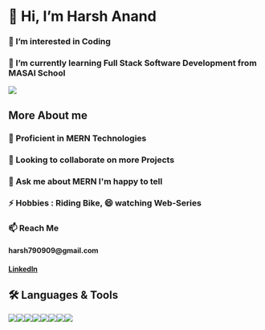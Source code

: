 <h1> 👋 Hi, I’m Harsh Anand </h1>
<h3> 👀 I’m interested in Coding</h3>
<h3> 🌱 I’m currently learning Full Stack Software Development from MASAI School</h3>

<img src="https://camo.githubusercontent.com/8bf6f6d78abc81fcf9c49f10649423e73ea44bc248e83aaae8759d401c829a84/68747470733a2f2f70687973696373677572756b756c2e66696c65732e776f726470726573732e636f6d2f323031392f30322f6368617261637465722d312e676966">

<h2>More About me</h2>
<h3>💼 Proficient in MERN Technologies</h3>
<h3>👯 Looking to collaborate on more Projects</h3>
<h3>💬 Ask me about MERN I'm happy to tell</h3>
<h3>⚡ Hobbies : Riding Bike, 😄 watching Web-Series</h3>
<h3>📫 Reach Me</h3>
<h4>harsh790909@gmail.com<h4>
<a href="www.linkedin.com/in/harsh-anand-750510234">LinkedIn</a>

<h2>🛠 Languages & Tools</h2>
<div style="display:flex">
<img src="https://banner2.cleanpng.com/20180621/jow/kisspng-plain-old-java-object-programming-language-compute-5b2b6405b39ad9.4848800015295703097357.jpg">
<img src="https://encrypted-tbn0.gstatic.com/images?q=tbn:ANd9GcQq4qQpsjvEV786rJ9a5aVZlZbPLmrsVgFN28XVlTc&s">
<img src="https://upload.wikimedia.org/wikipedia/commons/thumb/d/d5/CSS3_logo_and_wordmark.svg/1452px-CSS3_logo_and_wordmark.svg.png">
<img src="https://res.cloudinary.com/practicaldev/image/fetch/s--qo_Wp38Z--/c_limit%2Cf_auto%2Cfl_progressive%2Cq_auto%2Cw_880/https://dev-to-uploads.s3.amazonaws.com/i/e0nl7ziy1la7bpwj7rsp.png">
<img src="https://i0.wp.com/theicom.org/wp-content/uploads/2016/03/js-logo.png?fit=500%2C500&ssl=1&w=640">
<img src="https://www.vectorlogo.zone/logos/nodejs/nodejs-ar21.png">
<img src="https://camo.githubusercontent.com/19012171c9664630527c09ac9045b05b50cd03088d6ed8a9664d6e1fa4aeb89c/68747470733a2f2f616d616e646565706d697474616c2e67616c6c65727963646e2e76736173736574732e696f2f657874656e73696f6e732f616d616e646565706d697474616c2f657870726573736a732f322e302e302f313530393838313239333837322f4d6963726f736f66742e56697375616c53747564696f2e53657276696365732e49636f6e732e44656661756c74">
<img src="https://w7.pngwing.com/pngs/956/695/png-transparent-mongodb-original-wordmark-logo-icon-thumbnail.png">
</div>

<!---
Harsh1518/Harsh1518 is a ✨ special ✨ repository because its `README.md` (this file) appears on your GitHub profile.
You can click the Preview link to take a look at your changes.
--->
